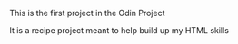 This is the first project in the Odin Project

It is a recipe project meant to help build up my HTML skills
